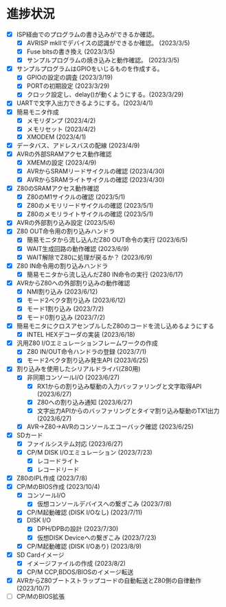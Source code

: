 # 進捗状況

- [x] ISP経由でのプログラムの書き込みができるか確認。
    - [x] AVRISP mkIIでデバイスの認識ができるか確認。 (2023/3/5)
    - [x] Fuse bitsの書き換え (2023/3/5)
    - [x] サンプルプログラムの焼き込みと動作確認。 (2023/3/5)
- [x] サンプルプログラムはGPIOをいじるものを作成する。
    - [x] GPIOの設定の調査 (2023/3/19)
    - [x] PORTの初期設定 (2023/3/29)
    - [x] クロック設定し、delay()が動くようにする。(2023/3/29)
- [x] UARTで文字入出力できるようにする。(2023/4/1)
- [x] 簡易モニタ作成
    - [x] メモリダンプ (2023/4/2)
    - [x] メモリセット (2023/4/2)
    - [x] XMODEM (2023/4/1)
- [x] データバス、アドレスバスの配線 (2023/4/9)
- [x] AVRの外部SRAMアクセス動作確認
  - [x] XMEMの設定 (2023/4/9)
  - [x] AVRからSRAMリードサイクルの確認 (2023/4/30)
  - [x] AVRからSRAMライトサイクルの確認 (2023/4/30)
- [x] Z80のSRAMアクセス動作確認
  - [x] Z80のM1サイクルの確認 (2023/5/1)
  - [x] Z80のメモリリードサイクルの確認 (2023/5/1)
  - [x] Z80のメモリライトサイクルの確認 (2023/5/1)
- [x] AVRの外部割り込み設定 (2023/5/6)
- [x] Z80 OUT命令用の割り込みハンドラ
    - [x] 簡易モニタから流し込んだZ80 OUT命令の実行 (2023/6/5)
    - [x] WAIT生成回路の動作確認 (2023/6/9)
    - [x] WAIT解除でZ80に処理が戻るか？ (2023/6/9)
- [x] Z80 IN命令用の割り込みハンドラ
    - [x] 簡易モニタから流し込んだZ80 IN命令の実行  (2023/6/17)
- [x] AVRからZ80への外部割り込みの動作確認
  - [x] NMI割り込み  (2023/6/12)
  - [x] モード2ベクタ割り込み  (2023/6/12)
  - [x] モード1割り込み (2023/7/2)
  - [x] モード0割り込み (2023/7/2)
- [x] 簡易モニタにクロスアセンブルしたZ80のコードを流し込めるようにする
    - [x] INTEL HEXデコーダの実装 (2023/6/18)
- [x] 汎用Z80 I/Oエミュレーションフレームワークの作成
  - [x] Z80 IN/OUT命令ハンドラの登録 (2023/7/1)
  - [x] モード2ベクタ割り込み発生API (2023/6/25)
- [x] 割り込みを使用したシリアルドライバ(Z80用)
  - [x] 非同期コンソールI/O  (2023/6/27)
      - [x] RX1からの割り込み駆動の入力バッファリングと文字取得API (2023/6/27)
      - [x] Z80への割り込み通知  (2023/6/27)
      - [x] 文字出力APIからのバッファリングとタイマ割り込み駆動のTX1出力 (2023/6/27)
  - [x] AVR→Z80→AVRのコンソールエコーバック確認 (2023/6/25)
- [x] SDカード
  - [x] ファイルシステム対応 (2023/6/27)
  - [x] CP/M DISK I/Oエミュレーション (2023/7/23)
    - [x] レコードライト
    - [x] レコードリード
- [x] Z80のIPL作成 (2023/7/8)
- [x] CP/MのBIOS作成 (2023/10/4)
    - [x] コンソールI/O
      - [x] 仮想コンソールデバイスへの繋ぎこみ (2023/7/8)
    - [x] CP/M起動確認 (DISK I/Oなし) (2023/7/11)
    - [x] DISK I/O
      - [x] DPH/DPBの設計 (2023/7/30)
      - [x] 仮想DISK Deviceへの繋ぎこみ (2023/7/23)
    - [x] CP/M起動確認 (DISK I/Oあり) (2023/8/9)
- [x] SD Cardイメージ
  - [x] イメージファイルの作成 (2023/8/2)
  - [x] CP/M CCP,BDOS/BIOSのイメージ転送
- [x] AVRからZ80ブートストラップコードの自動転送とZ80側の自律動作 (2023/10/7)
- [ ] CP/MのBIOS拡張
